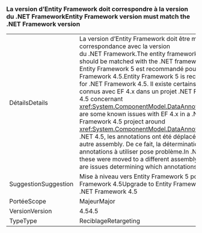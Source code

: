 ### <a name="entity-framework-version-must-match-the-net-framework-version"></a><span data-ttu-id="fdd61-101">La version d’Entity Framework doit correspondre à la version du .NET Framework</span><span class="sxs-lookup"><span data-stu-id="fdd61-101">Entity Framework version must match the .NET Framework version</span></span>

|   |   |
|---|---|
|<span data-ttu-id="fdd61-102">Détails</span><span class="sxs-lookup"><span data-stu-id="fdd61-102">Details</span></span>|<span data-ttu-id="fdd61-103">La version d’Entity Framework doit être mise en correspondance avec la version du .NET Framework.</span><span class="sxs-lookup"><span data-stu-id="fdd61-103">The entity framework version should be matched with the .NET framework version.</span></span> <span data-ttu-id="fdd61-104">Entity Framework 5 est recommandé pour .NET Framework 4.5.</span><span class="sxs-lookup"><span data-stu-id="fdd61-104">Entity Framework 5 is recommended for .NET Framework 4.5.</span></span> <span data-ttu-id="fdd61-105">Il existe certains problèmes connus avec EF 4.x dans un projet .NET Framework 4.5 concernant <xref:System.ComponentModel.DataAnnotations>.</span><span class="sxs-lookup"><span data-stu-id="fdd61-105">There are some known issues with EF 4.x in a .NET Framework 4.5 project around <xref:System.ComponentModel.DataAnnotations>.</span></span> <span data-ttu-id="fdd61-106">Dans .NET 4.5, les annotations ont été déplacées vers un autre assembly. De ce fait, la détermination des annotations à utiliser pose problème.</span><span class="sxs-lookup"><span data-stu-id="fdd61-106">In .NET 4.5, these were moved to a different assembly, so there are issues determining which annotations to use.</span></span>|
|<span data-ttu-id="fdd61-107">Suggestion</span><span class="sxs-lookup"><span data-stu-id="fdd61-107">Suggestion</span></span>|<span data-ttu-id="fdd61-108">Mise à niveau vers Entity Framework 5 pour .NET Framework 4.5</span><span class="sxs-lookup"><span data-stu-id="fdd61-108">Upgrade to Entity Framework 5 for .NET Framework 4.5</span></span>|
|<span data-ttu-id="fdd61-109">Portée</span><span class="sxs-lookup"><span data-stu-id="fdd61-109">Scope</span></span>|<span data-ttu-id="fdd61-110">Majeur</span><span class="sxs-lookup"><span data-stu-id="fdd61-110">Major</span></span>|
|<span data-ttu-id="fdd61-111">Version</span><span class="sxs-lookup"><span data-stu-id="fdd61-111">Version</span></span>|<span data-ttu-id="fdd61-112">4.5</span><span class="sxs-lookup"><span data-stu-id="fdd61-112">4.5</span></span>|
|<span data-ttu-id="fdd61-113">Type</span><span class="sxs-lookup"><span data-stu-id="fdd61-113">Type</span></span>|<span data-ttu-id="fdd61-114">Reciblage</span><span class="sxs-lookup"><span data-stu-id="fdd61-114">Retargeting</span></span>|

